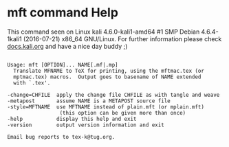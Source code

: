 # mft command Help
 
 This command seen on Linux kali 4.6.0-kali1-amd64 #1 SMP Debian 4.6.4-1kali1 (2016-07-21) x86_64 GNU/Linux. For further information please check [docs.kali.org](docs.kali.org) and have a nice day buddy ;) 

~~~

Usage: mft [OPTION]... NAME[.mf|.mp]
  Translate MFNAME to TeX for printing, using the mftmac.tex (or
  mptmac.tex) macros.  Output goes to basename of NAME extended
  with `.tex'.

-change=CHFILE  apply the change file CHFILE as with tangle and weave
-metapost       assume NAME is a METAPOST source file
-style=MFTNAME  use MFTNAME instead of plain.mft (or mplain.mft)
                 (this option can be given more than once)
-help           display this help and exit
-version        output version information and exit

Email bug reports to tex-k@tug.org.

~~~
